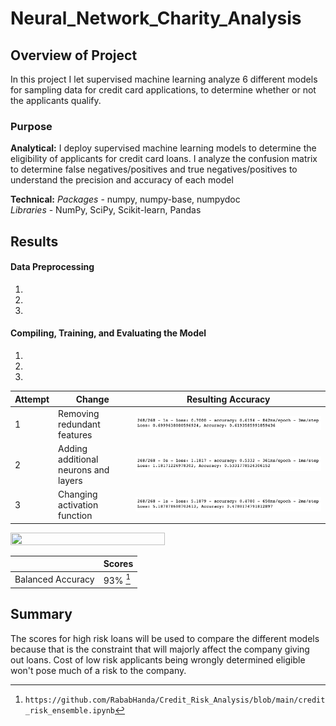 # Neural_Network_Charity_Analysis

## Overview of Project
In this project I let supervised machine learning analyze 6 different models for sampling data for credit card applications, to determine whether or not the applicants qualify.

### Purpose

**Analytical:** I deploy supervised machine learning models to determine the eligibility of applicants for credit card loans. I analyze the confusion matrix to determine false negatives/positives and true negatives/positives to understand the precision and accuracy of each model

**Technical:** *Packages* - numpy, numpy-base, numpydoc <br> *Libraries* - NumPy, SciPy, Scikit-learn, Pandas


## Results

#### Data Preprocessing
1. 
2. 
3. 

#### Compiling, Training, and Evaluating the Model
1. 
2. 
3. 

| Attempt | Change | Resulting Accuracy |
| --- | --- | --- |
| 1 | Removing redundant features | ![ 1 ](/Resources/accuracy_1.png) | 
| 2 | Adding additional neurons and layers | ![ 2 ](/Resources/accuracy_2.png) | 
| 3 | Changing activation function | ![ 3 ](/Resources/accuracy_3.png) |

<p align="left">
<img src="/Resources/eec.png" width="70%" height="35%">
</p>

|  | **Scores** |
| --- | --- |
| Balanced Accuracy | 93% [^2] |


[^2]: `https://github.com/RababHanda/Credit_Risk_Analysis/blob/main/credit_risk_ensemble.ipynb`

## Summary

The scores for high risk loans will be used to compare the different models because that is the constraint that will majorly affect the company giving out loans. Cost of low risk applicants being wrongly determined eligible won't pose much of a risk to the company.
